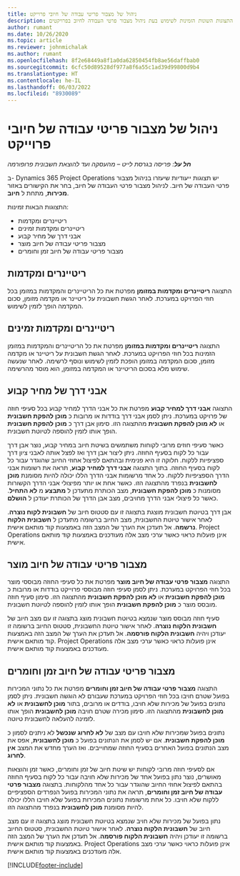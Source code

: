 ```yaml
---
title: ניהול של מצבור פריטי עבודה של חיובי פרוייקט
description: מאמר זה מספק מידע על התצוגות השונות הזמינות לשימוש בעת ניהול מצבור פרטי העבודה לחיוב בפרויקטים.
author: rumant
ms.date: 10/26/2020
ms.topic: article
ms.reviewer: johnmichalak
ms.author: rumant
ms.openlocfilehash: 8f2e68449a8f1a0da62850454fb8ae56daffbab0
ms.sourcegitcommit: 6cfc50d89528df977a8f6a55c1ad39d99800d9b4
ms.translationtype: HT
ms.contentlocale: he-IL
ms.lasthandoff: 06/03/2022
ms.locfileid: "8930089"
---
```

# <a name="manage-project-billing-backlog"></a>ניהול של מצבור פריטי עבודה של חיובי פרוייקט 

_**חל על**: פריסה בגרסת לייט – מהעסקה ועד להוצאת חשבונית פרופורמה_

ב- Dynamics 365 Project Operations יש תצוגות ייעודיות שיעזרו בניהול מצבור פרטי העבודה של חיוב. לניהול מצבור פרטי העבודה של חיוב, בחר את הקישורים באזור **מכירות**, מתחת ל **חיוב**. 

התצוגות הבאות זמינות:

- ריטיינרים ומקדמות
- ריטיינרים ומקדמות זמינים
- אבני דרך של מחיר קבוע
- מצבור פריטי עבודה של חיוב מוצר
- מצבור פריטי עבודה של חיוב זמן וחומרים

## <a name="retainers-and-advances"></a>ריטיינרים ומקדמות

התצוגה **ריטיינרים ומקדמות במזומן** מפרטת את כל הריטיינרים והמקדמות במזומן בכל חוזי הפרויקט במערכת. לאחר הגשת חשבונית על ריטיינר או מקדמה מזומן, סכום המקדמה הופך לזמין לשימוש.

## <a name="available-retainers-and-advances"></a>ריטיינרים ומקדמות זמינים

התצוגה **ריטיינרים ומקדמות במזומן** מפרטת את כל הריטיינרים והמקדמות במזומן הזמינות בכל חוזי הפרויקט במערכת. לאחר הגשת חשבונית על ריטיינר או מקדמה מזומן, סכום המקדמה במזומן הופכת לזמין לשימוש ונוסף לרשימה. לאחר שנעשה שימוש מלא בסכום הריטיינר או המקדמה במזומן, הוא מוסר מהרשימה.

## <a name="fixed-price-milestones"></a>אבני דרך של מחיר קבוע

התצוגה **אבני דרך למחיר קבוע** מפרטת את כל אבני הדרך למחיר קבוע בכל סעיפי חוזה של פרויקט במערכת. ניתן לסמן אבני דרך בודדות או מרובות כ **מוכן להפקת חשבונית** או **לא מוכן להפקת חשבונית** מהתצוגה הזו. סימון אבן דרך כ **מוכן להפקת חשבונית** הופך אותו לזמין להוספה לטיוטת חשבונית.

כאשר סעיפי חוזים מרובי לקוחות משתמשים בשיטת חיוב במחיר קבוע, נוצר אבן דרך עבור כל לקוח בסעיף החוזה. ניתן ליצור אבן דרך ואז לפצל אותה לאבני ציון דרך ספציפיות ללקוח. חלוקה זו היא פנימית ובהתאם לפיצול אחוזי החיוב שהוגדר עבור כל לקוח בסעיף החוזה. בתוך התצוגה **אבני דרך למחיר קבוע**, תראה את רשומות אבני הדרך הספציפיות ללקוח. כל אחד מרשומות אבני הדרך הללו יכולה להיות מסומנת **מוכן לחשבונית** בנפרד מהתצוגה הזו. כאשר אחת או יותר מפיצולי אבני הדרך הקשורות מסומנות כ **מוכן להפקת חשבונית**, מצב הכותרת מתעדכן ל **מתבצע** מ **לא התחיל**. כאשר כל פיצולי אבני הדרך מחויבים, מצב אבן הדרך של הכותרת יעודכן ל **הושלם**.

אבן דרך בטיוטת חשבונית מוצגת בתצוגה זו עם סטטוס חיוב של **חשבונית לקוח נוצרה**. לאחר אישור טיוטת החשבונית, מצב החיוב ברשומה מתעדכן ל **חשבונית הלקוח נרשמה**. אל תעדכן את הערך של המצב הזה באמצעות קוד מותאם אישית. Project Operations אינן פועלות כראוי כאשר ערכי מצב אלה מעודכנים באמצעות קוד מותאם אישית.

## <a name="product-billing-backlog"></a>מצבור פריטי עבודה של חיוב מוצר

התצוגה **מצבור פרטי עבודה של חיוב מוצר** מפרטת את כל סעיפי החוזה מבוססי מוצר בכל חוזי הפרויקט במערכת. ניתן לסמן סעיפי חוזה מבוססי פרוייקט בודדות או מרובות כ **מוכן להפקת חשבונית** או **לא מוכן להפקת חשבונית** מהתצוגה הזו. סימון סעיף חוזה מובסס מוצר כ **מוכן להפקת חשבונית** הופך אותו לזמין להוספה לטיוטת חשבונית.

סעיף חוזה מבוסס מוצר שנמצא בטיוטת חשבונית מוצג בתצוגה זו עם מצב חיוב של **חשבונית הלקוח נוצרה**. לאחר אישור טיוטת החשבונית, סטטוס החיוב ברשומה זו יעודכן ויהיה **חשבונית הלקוח פורסמה**. אל תעדכן את הערך של המצב הזה באמצעות קוד מותאם אישית. Project Operations אינן פועלות כראוי כאשר ערכי מצב אלה מעודכנים באמצעות קוד מותאם אישית.

## <a name="time-and-material-billing-backlog"></a>מצבור פריטי עבודה של חיוב זמן וחומרים

התצוגה **מצבור פרטי עבודה של חיוב זמן וחומרים** מפרטת את כל נתוני המכירות בפועל שטרם חויבו בכל חוזי הפרויקט במערכת שעבורם לא הוגשה חשבונית. ניתן לסמן נתונים בפועל של מכירות שלא חויבו, בודדים או מרובים, בתור **מוכן לחשבונית** או **לא מוכן לחשבונית** מהתצוגה הזו. סימון מכירה שטרם חויבה **מוכן לחשבונית** הופך אותו לזמינה להעלאה לחשבונית טיוטה.

נתונים בפועל שמכירות שלא חויבו עם מצב של **לא לחרוג** **שנכשל** לא ניתנים לסמון כ **מוכן להפקת חשבונית**. אם יש לסמן את הנתונים בפועל כ **מוכן לחשבונית**, אפס את מצב הנתונים בפועל האחרים בסעיף החוזה שמחוייבים. ואז הערך מחדש את המצב **אין לחרוג**.

אם לסעיפי חוזה מרובי לקוחות יש שיטת חיוב של זמן וחומרים, כאשר זמן והוצאות מאושרים, נוצר נתון בפועל אחד של מכירות שלא חויבה עבור כל לקוח בסעיף החוזה בהתאם לפיצול אחוזי החיוב שהוגדר עבור כל אחד מהלקוחות. בתצוגה **מצבור פרטי עבודה של חיוב זמן וחומרים**, תראה את נתוני המכירות בפועל הנפרדים הספציפיים ללקוח שלא חויבו. כל אחת מרשומות נתונים המכירות בפועל שלא חויבו הללו יכולה להיות מסומנת **מוכן לחשבונית** בנפרד מהתצוגה הזו.

נתון בפועל של מכירות שלא חויב שנמצא בטיוטת חשבונית מוצג בתצוגה זו עם מצב חיוב של **חשבונית הלקוח נוצרה**. לאחר אישור טיוטת החשבונית, סטטוס החיוב ברשומה זו יעודכן ויהיה **חשבונית הלקוח פורסמה**. אל תעדכן את הערך של המצב הזה באמצעות קוד מותאם אישית. Project Operations אינן פועלות כראוי כאשר ערכי מצב אלה מעודכנים באמצעות קוד מותאם אישית.


[!INCLUDE[footer-include](../../includes/footer-banner.md)]
